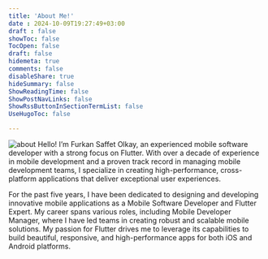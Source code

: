 ```yaml
---
title: 'About Me!'
date : 2024-10-09T19:27:49+03:00
draft : false
showToc: false
TocOpen: false
draft: false
hidemeta: true
comments: false
disableShare: true
hideSummary: false
ShowReadingTime: false
ShowPostNavLinks: false
ShowRssButtonInSectionTermList: false
UseHugoToc: false

---
```


![about](/img/about.jpeg)
Hello! I’m Furkan Saffet Olkay, an experienced mobile software developer with a strong focus on Flutter. With over a decade of experience in mobile development and a proven track record in managing mobile development teams, I specialize in creating high-performance, cross-platform applications that deliver exceptional user experiences.

For the past five years, I have been dedicated to designing and developing innovative mobile applications as a Mobile Software Developer and Flutter Expert. My career spans various roles, including Mobile Developer Manager, where I have led teams in creating robust and scalable mobile solutions. My passion for Flutter drives me to leverage its capabilities to build beautiful, responsive, and high-performance apps for both iOS and Android platforms.